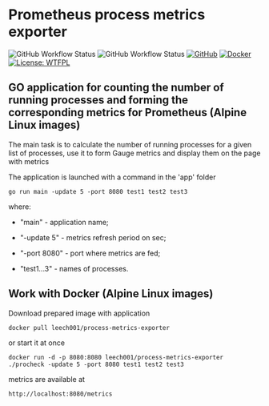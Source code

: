 # Prometheus process metrics exporter
![GitHub Workflow Status](https://img.shields.io/github/workflow/status/leech001/process_metrics_exporter/Go%20release%20builder?label=BUILD%20AND%20RELEASE&logo=github) ![GitHub Workflow Status](https://img.shields.io/github/workflow/status/leech001/process_metrics_exporter/Publish%20Docker%20image?label=BUILD%20AND%20PUBLISH%20TO%20DOCKERHUB&logo=github) [![GitHub](https://img.shields.io/badge/Git-Hub-purple.svg)](https://github.com/leech001/process_metrics_exporter) [![Docker](https://img.shields.io/badge/Docker-hub-2496ed.svg)](https://hub.docker.com/r/leech001/process-metrics-exporter) [![License: WTFPL](https://img.shields.io/badge/license-WTFPL-brightgreen)](https://github.com/leech001/process_metrics_exporter/blob/main/LICENSE)  

## GO application for counting the number of running processes and forming the corresponding metrics for Prometheus (Alpine Linux images)

The main task is to calculate the number of running processes for a given list of processes, use it to form Gauge metrics and display them on the page with metrics

The application is launched with a command in the 'app' folder

```
go run main -update 5 -port 8080 test1 test2 test3
```

where:

- "main" - application name;

- "-update 5" - metrics refresh period on sec;

- "-port 8080" - port where metrics are fed;

- "test1...3" - names of processes.


## Work with Docker (Alpine Linux images)

Download prepared image with application

```
docker pull leech001/process-metrics-exporter
```

or start it at once

```
docker run -d -p 8080:8080 leech001/process-metrics-exporter ./procheck -update 5 -port 8080 test1 test2 test3
```

metrics are available at

```
http://localhost:8080/metrics
```
